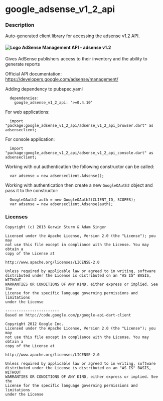 # google_adsense_v1_2_api

### Description

Auto-generated client library for accessing the adsense v1.2 API.

#### ![Logo](http://www.google.com/images/icons/product/adsense-16.png) AdSense Management API - adsense v1.2

Gives AdSense publishers access to their inventory and the ability to generate reports

Official API documentation: https://developers.google.com/adsense/management/

Adding dependency to pubspec.yaml

```
  dependencies:
    google_adsense_v1_2_api: '>=0.4.10'
```

For web applications:

```
  import "package:google_adsense_v1_2_api/adsense_v1_2_api_browser.dart" as adsenseclient;
```

For console application:

```
  import "package:google_adsense_v1_2_api/adsense_v1_2_api_console.dart" as adsenseclient;
```

Working with out authentication the following constructor can be called:

```
  var adsense = new adsenseclient.Adsense();
```

Working with authentication then create a new `GoogleOAuth2` object and pass it to the constructor:


```
  GoogleOAuth2 auth = new GoogleOAuth2(CLIENT_ID, SCOPES);
  var adsense = new adsenseclient.Adsense(auth);
```

### Licenses

```
Copyright (c) 2013 Gerwin Sturm & Adam Singer

Licensed under the Apache License, Version 2.0 (the "License"); you may 
not use this file except in compliance with the License. You may obtain a 
copy of the License at

http://www.apache.org/licenses/LICENSE-2.0

Unless required by applicable law or agreed to in writing, software
distributed under the License is distributed on an "AS IS" BASIS, WITHOUT
WARRANTIES OR CONDITIONS OF ANY KIND, either express or implied. See the
License for the specific language governing permissions and limitations 
under the License

------------------------
Based on http://code.google.com/p/google-api-dart-client

Copyright 2012 Google Inc.
Licensed under the Apache License, Version 2.0 (the "License"); you may 
not use this file except in compliance with the License. You may obtain a
copy of the License at

http://www.apache.org/licenses/LICENSE-2.0

Unless required by applicable law or agreed to in writing, software
distributed under the License is distributed on an "AS IS" BASIS, WITHOUT
WARRANTIES OR CONDITIONS OF ANY KIND, either express or implied. See the
License for the specific language governing permissions and limitations 
under the License

```
